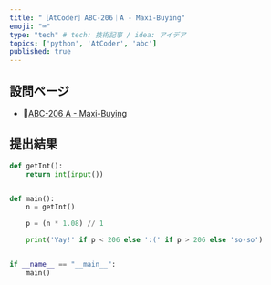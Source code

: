 ```yaml
---
title: "［AtCoder］ABC-206｜A - Maxi-Buying"
emoji: "⌨️"
type: "tech" # tech: 技術記事 / idea: アイデア
topics: ['python', 'AtCoder', 'abc']
published: true
---
```


## 設問ページ

- 🔗[ABC-206 A - Maxi-Buying](https://atcoder.jp/contests/abc206/tasks/abc206_a)

## 提出結果

```python
def getInt():
    return int(input())


def main():
    n = getInt()

    p = (n * 1.08) // 1

    print('Yay!' if p < 206 else ':(' if p > 206 else 'so-so')


if __name__ == "__main__":
    main()
```
